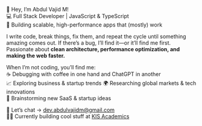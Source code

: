 👋 Hey, I’m Abdul Vajid M!  
💻 Full Stack Developer | JavaScript & TypeScript  
🚀 Building scalable, high-performance apps that (mostly) work  

I write code, break things, fix them, and repeat the cycle until something amazing comes out. If there’s a bug, I’ll find it—or it’ll find me first. Passionate about **clean architecture, performance optimization, and making the web faster.**  

When I’m not coding, you’ll find me:  
☕ Debugging with coffee in one hand and ChatGPT in another  
📈 Exploring business & startup trends
🌍 Researching global markets & tech innovations  
🚀 Brainstorming new SaaS & startup ideas

💌 Let’s chat → [dev.abdulvajidm@gmail.com](mailto:dev.abdulvajidm@gmail.com)  
👨‍💻 Currently building cool stuff at [KIS Academics](https://au.linkedin.com/company/kis-academics)
